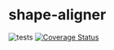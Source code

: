 # shape-aligner
![tests](https://github.com/darksworm/shape-aligner/workflows/tests/badge.svg)  [![Coverage Status](https://coveralls.io/repos/github/darksworm/shape-aligner/badge.svg?branch=master)](https://coveralls.io/github/darksworm/shape-aligner?branch=master)
